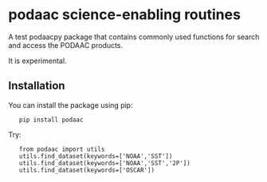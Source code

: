 # podaac science-enabling routines
A test podaacpy package that contains commonly used functions for search and access the PODAAC products. 

It is experimental. 


## Installation

You can install the package using pip:
```
   pip install podaac
```
Try: 
```
   from podaac import utils
   utils.find_dataset(keywords=['NOAA','SST'])
   utils.find_dataset(keywords=['NOAA','SST','2P'])
   utils.find_dataset(keywords=['OSCAR'])
```
